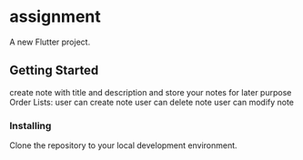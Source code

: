 # assignment

A new Flutter project.

## Getting Started

create note with title and description and store your notes for later purpose
Order Lists:
user can create note user can delete note user can modify note 


### Installing

Clone the repository to your local development environment.
